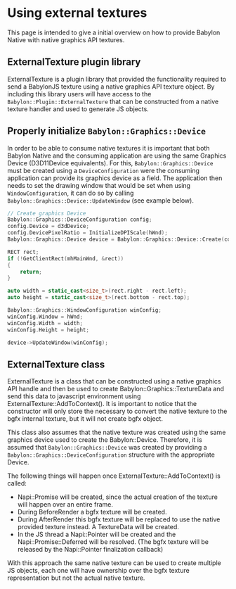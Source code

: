 # Using external textures

This page is intended to give a initial overview on how to provide Babylon Native with native graphics API textures.

## ExternalTexture plugin library

ExternalTexture is a plugin library that provided the functionality required to send a BabylonJS texture using a native graphics API texture object. By including this library users will have access to the ```Babylon::Plugin::ExternalTexture``` that can be constructed from a native texture handler and used to generate JS objects.

## Properly initialize ```Babylon::Graphics::Device```

In order to be able to consume native textures it is important that both Babylon Native and the consuming application are using the same Graphics Device (D3D11Device equivalents). For this, ```Babylon::Graphics::Device``` must be created using a ```DeviceConfiguration``` were the consuming application can provide its graphics device as a field. The application then needs to set the drawing window that would be set when using ```WindowConfiguration```, it can do so by calling ```Babylon::Graphics::Device::UpdateWindow``` (see example below).

```cpp
// Create graphics Device
Babylon::Graphics::DeviceConfiguration config;
config.Device = d3dDevice;
config.DevicePixelRatio = InitializeDPIScale(hWnd);
Babylon::Graphics::Device device = Babylon::Graphics::Device::Create(config);

RECT rect;
if (!GetClientRect(mhMainWnd, &rect))
{
    return;
}

auto width = static_cast<size_t>(rect.right - rect.left);
auto height = static_cast<size_t>(rect.bottom - rect.top);

Babylon::Graphics::WindowConfiguration winConfig;
winConfig.Window = hWnd;
winConfig.Width = width;
winConfig.Height = height;

device->UpdateWindow(winConfig);
```

## ExternalTexture class

ExternalTexture is a class that can be constructed using a native graphics API handle and then be used to create Babylon::Graphics::TextureData and send this data to javascript environment using ExternalTexture::AddToContext(). It is important to notice that the constructor will only store the necessary to convert the native texture to the bgfx internal texture, but it will not create bgfx object. 

This class also assumes that the native texture was created using the same graphics device used to create the Babylon::Device. Therefore, it is assumed that ```Babylon::Graphics::Device``` was created by providing a ```Babylon::Graphics::DeviceConfiguration``` structure with the appropriate Device.

The following things will happen once ExternalTexture::AddToContext() is called:

-  Napi::Promise will be created, since the actual creation of the texture will happen over an entire frame. 
- During BeforeRender a bgfx texture will be created.
- During AfterRender this bgfx texture will be replaced to use the native provided texture instead. A TextureData will be created.
- In the JS thread a Napi::Pointer<TextureData> will be created and the Napi::Promise::Deferred will be resolved. (The bgfx texture will be released by the Napi::Pointer finalization callback)

With this approach the same native texture can be used to create multiple JS objects, each one will have ownership over the bgfx texture representation but not the actual native texture.